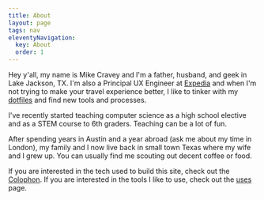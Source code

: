 ```yaml
---
title: About
layout: page
tags: nav
eleventyNavigation:
  key: About
  order: 1
---
```


Hey y'all, my name is Mike Cravey and I'm a father, husband, and geek in Lake Jackson, TX. I'm also a Principal UX Engineer at [Expedia](https://www.expedia.com) and when I'm not trying to make your travel experience better, I like to tinker with my [dotfiles](https://github.com/craveytrain/dotfiles) and find new tools and processes.

I've recently started teaching computer science as a high school elective and as a STEM course to 6th graders. Teaching can be a lot of fun.

After spending years in Austin and a year abroad (ask me about my time in London), my family and I now live back in small town Texas where my wife and I grew up. You can usually find me scouting out decent coffee or food.

If you are interested in the tech used to build this site, check out the [Colophon](/colophon/). If you are interested in the tools I like to use, check out the [uses](/uses/) page.
